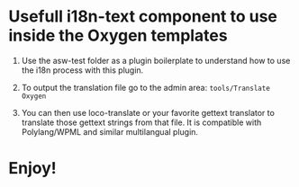 # Usefull i18n-text component to use inside the Oxygen templates

1. Use the asw-test folder as a plugin boilerplate to understand how to use the i18n process with this plugin.

2. To output the translation file go to the admin area: ```tools/Translate Oxygen```

3. You can then use loco-translate or your favorite gettext translator to translate those gettext strings from that file. It is compatible with Polylang/WPML and similar multilangual plugin.

# Enjoy!
